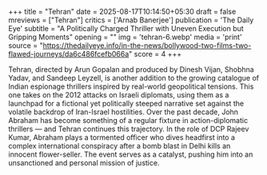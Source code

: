 +++
title = "Tehran"
date = 2025-08-17T10:14:50+05:30
draft = false
mreviews = ["Tehran"]
critics = ['Arnab Banerjee']
publication = 'The Daily Eye'
subtitle = "A Politically Charged Thriller with Uneven Execution but Gripping Moments"
opening = ""
img = 'tehran-6.webp'
media = 'print'
source = "https://thedailyeye.info/in-the-news/bollywood-two-films-two-flawed-journeys/da6c486fcefb066a"
score = 4
+++

Tehran, directed by Arun Gopalan and produced by Dinesh Vijan, Shobhna Yadav, and Sandeep Leyzell, is another addition to the growing catalogue of Indian espionage thrillers inspired by real-world geopolitical tensions. This one takes on the 2012 attacks on Israeli diplomats, using them as a launchpad for a fictional yet politically steeped narrative set against the volatile backdrop of Iran-Israel hostilities. Over the past decade, John Abraham has become something of a regular fixture in action-diplomatic thrillers — and Tehran continues this trajectory. In the role of DCP Rajeev Kumar, Abraham plays a tormented officer who dives headfirst into a complex international conspiracy after a bomb blast in Delhi kills an innocent flower-seller. The event serves as a catalyst, pushing him into an unsanctioned and personal mission of justice.
